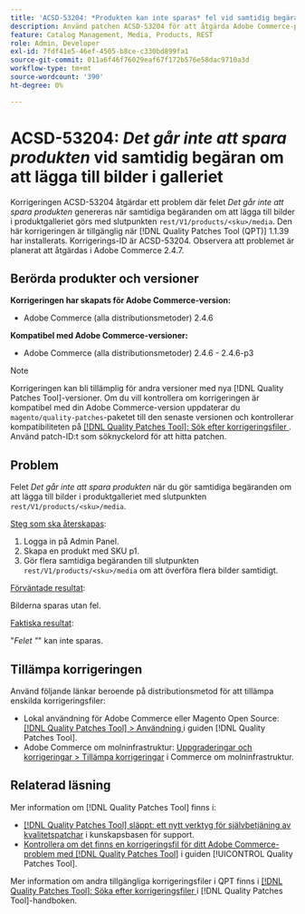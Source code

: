 ```yaml
---
title: 'ACSD-53204: *Produkten kan inte sparas* fel vid samtidig begäran om att lägga till bilder i galleriet'
description: Använd patchen ACSD-53204 för att åtgärda Adobe Commerce-problemet där *Felet inte kan sparas* uppstår när du gör samtidiga begäranden om att lägga till bilder i produktgalleriet med resten/V1/products/&lt;sku&gt;/media endpoint.
feature: Catalog Management, Media, Products, REST
role: Admin, Developer
exl-id: 7fdf41e5-46ef-4505-b8ce-c330bd899fa1
source-git-commit: 011a6f46f76029eaf67f172b576e58dac9710a3d
workflow-type: tm+mt
source-wordcount: '390'
ht-degree: 0%

---
```


# ACSD-53204: *Det går inte att spara produkten* vid samtidig begäran om att lägga till bilder i galleriet

Korrigeringen ACSD-53204 åtgärdar ett problem där felet *Det går inte att spara produkten* genereras när samtidiga begäranden om att lägga till bilder i produktgalleriet görs med slutpunkten `rest/V1/products/<sku>/media`. Den här korrigeringen är tillgänglig när [!DNL Quality Patches Tool (QPT)] 1.1.39 har installerats. Korrigerings-ID är ACSD-53204. Observera att problemet är planerat att åtgärdas i Adobe Commerce 2.4.7.

## Berörda produkter och versioner

**Korrigeringen har skapats för Adobe Commerce-version:**

* Adobe Commerce (alla distributionsmetoder) 2.4.6

**Kompatibel med Adobe Commerce-versioner:**

* Adobe Commerce (alla distributionsmetoder) 2.4.6 - 2.4.6-p3

>[!NOTE]
>
>Korrigeringen kan bli tillämplig för andra versioner med nya [!DNL Quality Patches Tool]-versioner. Om du vill kontrollera om korrigeringen är kompatibel med din Adobe Commerce-version uppdaterar du `magento/quality-patches`-paketet till den senaste versionen och kontrollerar kompatibiliteten på [[!DNL Quality Patches Tool]: Sök efter korrigeringsfiler ](https://experienceleague.adobe.com/tools/commerce-quality-patches/index.html?lang=sv-SE). Använd patch-ID:t som söknyckelord för att hitta patchen.

## Problem

Felet *Det går inte att spara produkten* när du gör samtidiga begäranden om att lägga till bilder i produktgalleriet med slutpunkten `rest/V1/products/<sku>/media`.

<u>Steg som ska återskapas</u>:

1. Logga in på Admin Panel.
1. Skapa en produkt med SKU p1.
1. Gör flera samtidiga begäranden till slutpunkten `rest/V1/products/<sku>/media` om att överföra flera bilder samtidigt.

<u>Förväntade resultat</u>:

Bilderna sparas utan fel.

<u>Faktiska resultat</u>:

&quot;*Felet &quot;*&quot; kan inte sparas.

## Tillämpa korrigeringen

Använd följande länkar beroende på distributionsmetod för att tillämpa enskilda korrigeringsfiler:

* Lokal användning för Adobe Commerce eller Magento Open Source: [[!DNL Quality Patches Tool] > Användning ](/help/tools/quality-patches-tool/usage.md) i guiden [!DNL Quality Patches Tool].
* Adobe Commerce om molninfrastruktur: [Uppgraderingar och korrigeringar > Tillämpa korrigeringar](https://experienceleague.adobe.com/docs/commerce-cloud-service/user-guide/develop/upgrade/apply-patches.html?lang=sv-SE) i Commerce om molninfrastruktur.

## Relaterad läsning

Mer information om [!DNL Quality Patches Tool] finns i:

* [[!DNL Quality Patches Tool] släppt: ett nytt verktyg för självbetjäning av kvalitetspatchar](https://experienceleague.adobe.com/sv/docs/commerce-operations/tools/quality-patches-tool/quality-patches-tool-to-self-serve-quality-patches) i kunskapsbasen för support.
* [Kontrollera om det finns en korrigeringsfil för ditt Adobe Commerce-problem med  [!DNL Quality Patches Tool]](/help/tools/quality-patches-tool/patches-available-in-qpt/check-patch-for-magento-issue-with-magento-quality-patches.md) i guiden [!UICONTROL Quality Patches Tool].


Mer information om andra tillgängliga korrigeringsfiler i QPT finns i [[!DNL Quality Patches Tool]: Söka efter korrigeringsfiler ](https://experienceleague.adobe.com/tools/commerce-quality-patches/index.html?lang=sv-SE) i [!DNL Quality Patches Tool]-handboken.
